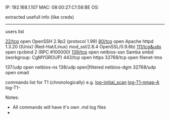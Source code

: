 IP: 192.168.1.107
MAC: 08:00:27:C1:58:BE
OS: 

extracted usefull info (like creds)
****
users list

[22/tcp](./log-T1-tcp-22)    open  OpenSSH 2.9p2 (protocol 1.99)
[80/tcp](./log-T1-tcp-80)    open  Apache httpd 1.3.20 ((Unix)  (Red-Hat/Linux) mod_ssl/2.8.4 OpenSSL/0.9.6b)
[111/tcp&udp](./log-T1-111)   open  rpcbind     2 (RPC #100000)
[139/tcp](./log-T1-tcp-139)   open  netbios-ssn Samba smbd (workgroup: CgMYGROUP)
443/tcp   open  https
32768/tcp open  filenet-tms

137/udp   open          netbios-ns
138/udp   open|filtered netbios-dgm
32768/udp open          omad

commands list for T1 (chronologically)
e.g.
[log-initial_scan](./log-initial_scan)
[log-T1-nmap-A](./log-T1-nmap-A)
log-T1-

Notes:

- All commands will have it's own .md log files
- 